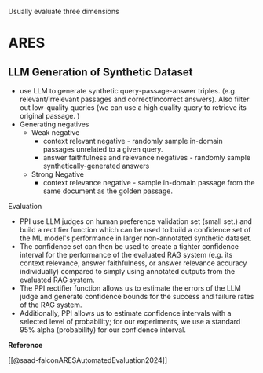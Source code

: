 
Usually evaluate three dimensions


# ARES

## LLM Generation of Synthetic Dataset

- use LLM to generate synthetic query-passage-answer triples. (e.g. relevant/irrelevant passages and correct/incorrect answers). Also filter out low-quality queries (we can use a high quality query to retrieve its original passage. )
- Generating negatives
	- Weak negative
		- context relevant negative - randomly sample in-domain passages unrelated to a given query. 
		- answer faithfulness and relevance negatives - randomly sample synthetically-generated answers 
	- Strong Negative 
		- context relevance negative - sample in-domain passage from the same document as the golden passage.

Evaluation
- PPI use LLM judges on human preference validation set (small set.) and build a rectifier function which can be used to build a confidence set of the ML model's performance in larger non-annotated synthetic dataset.
- The confidence set can then be used to create a tighter confidence interval for the performance of the evaluated RAG system (e.g. its context relevance, answer faithfulness, or answer relevance accuracy individually) compared to simply using annotated outputs from the evaluated RAG system.
- The PPI rectifier function allows us to estimate the errors of the LLM judge and generate confidence bounds for the success and failure rates of the RAG system.
- Additionally, PPI allows us to estimate confidence intervals with a selected level of probability; for our experiments, we use a standard 95% alpha (probability) for our confidence interval.

**Reference**

[[@saad-falconARESAutomatedEvaluation2024]]

